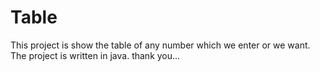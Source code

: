 # Table
This project is show the table of any number which we enter or we want.\
The project is written in java.
thank you...

